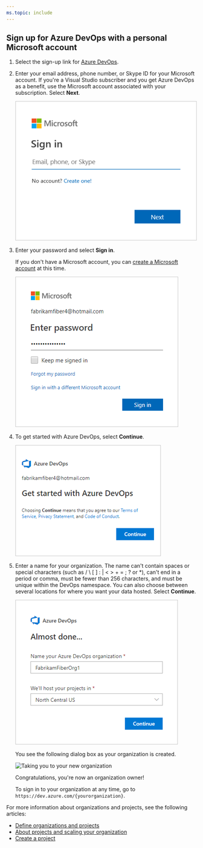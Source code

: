 ```yaml
---
ms.topic: include
---
```


## Sign up for Azure DevOps with a personal Microsoft account

1. Select the sign-up link for [Azure DevOps](https://go.microsoft.com/fwlink/?LinkId=307137).

2. Enter your email address, phone number, or Skype ID for your Microsoft account. If you're a Visual Studio subscriber and you get Azure DevOps as a benefit, use the Microsoft account associated with your subscription. Select **Next**.

   ![Sign in with your Microsoft account](../_shared/_img/sign-in-with-microsoft-account.png)

3. Enter your password and select **Sign in**.

   If you don't have a Microsoft account, you can [create a Microsoft account](https://login.live.com/login.srf?lw=1) at this time.

   ![Enter your password and sign in](../_shared/_img/enter-password-sign-in.png)

4. To get started with Azure DevOps, select **Continue**.

   ![Choose Continue to sign up for Azure DevOps](../_shared/_img/sign-up-azure-devops.png)

5. Enter a name for your organization. The name can't contain spaces or special characters
 (such as / \ [ ] : | < > + = ; ? or &#42;), can't end in a period or comma, must be fewer than 256 characters, and must be unique within the DevOps namespace. You can also choose between several locations for where you want your data hosted. Select **Continue**.

   ![Almost done](../_shared/_img/almost-done.png)

   You see the following dialog box as your organization is created.

   ![Taking you to your new  organization](/azure/devops/_shared/_img/taking-you-to-your-new-azure-devops-org.png)

	Congratulations, you're now an organization owner!

	To sign in to your organization at any time, go to `https://dev.azure.com/{yourorganization}`.

For more information about organizations and projects, see the following articles:

- [Define organizations and projects](/azure/devops/user-guide/define-organizations-and-projects)
- [About projects and scaling your organization](/azure/devops//organizations/about-projects)
- [Create a project](/azure/devops/organizations/projects/create-project)

